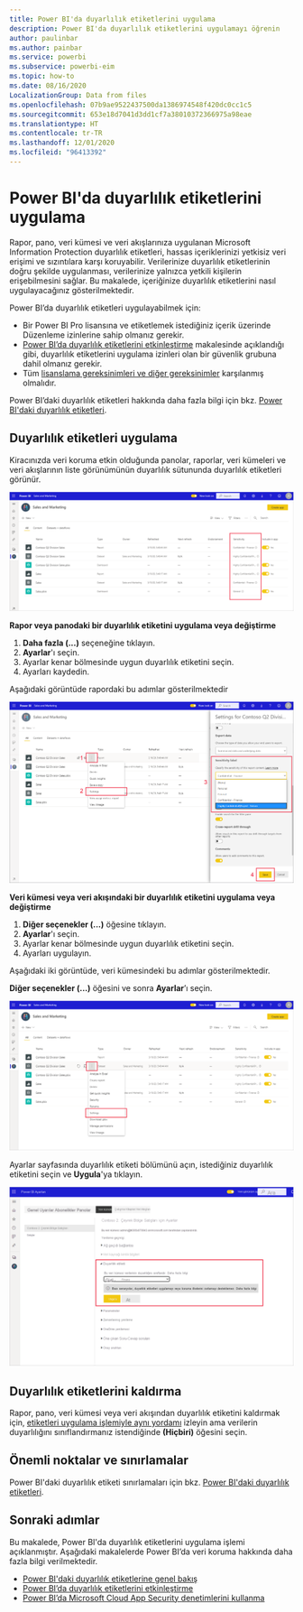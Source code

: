 ```yaml
---
title: Power BI'da duyarlılık etiketlerini uygulama
description: Power BI'da duyarlılık etiketlerini uygulamayı öğrenin
author: paulinbar
ms.author: painbar
ms.service: powerbi
ms.subservice: powerbi-eim
ms.topic: how-to
ms.date: 08/16/2020
LocalizationGroup: Data from files
ms.openlocfilehash: 07b9ae9522437500da1386974548f420dc0cc1c5
ms.sourcegitcommit: 653e18d7041d3dd1cf7a38010372366975a98eae
ms.translationtype: HT
ms.contentlocale: tr-TR
ms.lasthandoff: 12/01/2020
ms.locfileid: "96413392"
---
```

# <a name="how-to-apply-sensitivity-labels-in-power-bi"></a>Power BI'da duyarlılık etiketlerini uygulama

Rapor, pano, veri kümesi ve veri akışlarınıza uygulanan Microsoft Information Protection duyarlılık etiketleri, hassas içeriklerinizi yetkisiz veri erişimi ve sızıntılara karşı koruyabilir. Verilerinize duyarlılık etiketlerinin doğru şekilde uygulanması, verilerinize yalnızca yetkili kişilerin erişebilmesini sağlar. Bu makalede, içeriğinize duyarlılık etiketlerini nasıl uygulayacağınız gösterilmektedir.

Power BI’da duyarlılık etiketleri uygulayabilmek için:
* Bir Power BI Pro lisansına ve etiketlemek istediğiniz içerik üzerinde Düzenleme izinlerine sahip olmanız gerekir.
* [Power BI’da duyarlılık etiketlerini etkinleştirme](./service-security-enable-data-sensitivity-labels.md) makalesinde açıklandığı gibi, duyarlılık etiketlerini uygulama izinleri olan bir güvenlik grubuna dahil olmanız gerekir.
* Tüm [lisanslama gereksinimleri ve diğer gereksinimler](./service-security-enable-data-sensitivity-labels.md#licensing-and-requirements) karşılanmış olmalıdır.

Power BI’daki duyarlılık etiketleri hakkında daha fazla bilgi için bkz. [Power BI'daki duyarlılık etiketleri](service-security-sensitivity-label-overview.md).

## <a name="applying-sensitivity-labels"></a>Duyarlılık etiketleri uygulama

Kiracınızda veri koruma etkin olduğunda panolar, raporlar, veri kümeleri ve veri akışlarının liste görünümünün duyarlılık sütununda duyarlılık etiketleri görünür.

![Duyarlılık etiketlerini etkinleştirme](media/service-security-apply-data-sensitivity-labels/apply-data-sensitivity-labels-01.png)

**Rapor veya panodaki bir duyarlılık etiketini uygulama veya değiştirme**
1. **Daha fazla (...)** seçeneğine tıklayın.
1. **Ayarlar**'ı seçin.
1. Ayarlar kenar bölmesinde uygun duyarlılık etiketini seçin.
1. Ayarları kaydedin.

Aşağıdaki görüntüde rapordaki bu adımlar gösterilmektedir

![Duyarlılık etiketlerini ayarlama](media/service-security-apply-data-sensitivity-labels/apply-data-sensitivity-labels-02.png)

**Veri kümesi veya veri akışındaki bir duyarlılık etiketini uygulama veya değiştirme**

1. **Diğer seçenekler (...)** öğesine tıklayın.
1. **Ayarlar**'ı seçin.
1. Ayarlar kenar bölmesinde uygun duyarlılık etiketini seçin.
1. Ayarları uygulayın.

Aşağıdaki iki görüntüde, veri kümesindeki bu adımlar gösterilmektedir.

**Diğer seçenekler (...)** öğesini ve sonra **Ayarlar**’ı seçin.

![Veri kümesi ayarlarını açma](media/service-security-apply-data-sensitivity-labels/apply-data-sensitivity-labels-05.png)

Ayarlar sayfasında duyarlılık etiketi bölümünü açın, istediğiniz duyarlılık etiketini seçin ve **Uygula**'ya tıklayın.

![Duyarlılık etiketi seçme](media/service-security-apply-data-sensitivity-labels/apply-data-sensitivity-labels-06.png)

## <a name="removing-sensitivity-labels"></a>Duyarlılık etiketlerini kaldırma
Rapor, pano, veri kümesi veya veri akışından duyarlılık etiketini kaldırmak için, [etiketleri uygulama işlemiyle aynı yordamı](#applying-sensitivity-labels) izleyin ama verilerin duyarlılığını sınıflandırmanız istendiğinde **(Hiçbiri)** öğesini seçin. 

## <a name="considerations-and-limitations"></a>Önemli noktalar ve sınırlamalar

Power BI'daki duyarlılık etiketi sınırlamaları için bkz. [Power BI'daki duyarlılık etiketleri](service-security-sensitivity-label-overview.md#limitations).

## <a name="next-steps"></a>Sonraki adımlar

Bu makalede, Power BI'da duyarlılık etiketlerini uygulama işlemi açıklanmıştır. Aşağıdaki makalelerde Power BI’da veri koruma hakkında daha fazla bilgi verilmektedir. 

* [Power BI'daki duyarlılık etiketlerine genel bakış](./service-security-sensitivity-label-overview.md)
* [Power BI’da duyarlılık etiketlerini etkinleştirme](./service-security-enable-data-sensitivity-labels.md)
* [Power BI’da Microsoft Cloud App Security denetimlerini kullanma](./service-security-using-microsoft-cloud-app-security-controls.md)